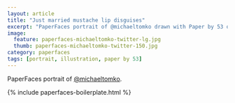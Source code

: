 ```yaml
---
layout: article
title: "Just married mustache lip disguises"
excerpt: "PaperFaces portrait of @michaeltomko drawn with Paper by 53 on an iPad."
image: 
  feature: paperfaces-michaeltomko-twitter-lg.jpg
  thumb: paperfaces-michaeltomko-twitter-150.jpg
category: paperfaces
tags: [portrait, illustration, paper by 53]
---
```


PaperFaces portrait of [@michaeltomko](http://twitter.com/michaeltomko).

{% include paperfaces-boilerplate.html %}